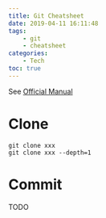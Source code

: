 ```yaml
---
title: Git Cheatsheet
date: 2019-04-11 16:11:48
tags:
    - git
    - cheatsheet
categories:  
    - Tech
toc: true    
---
```



See [Official Manual](https://git-scm.com/docs)

# Clone

```
git clone xxx
git clone xxx --depth=1
```


# Commit

TODO

